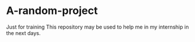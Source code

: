 # A-random-project
Just for training
This repository may be used to help me in my internship in the next days.
